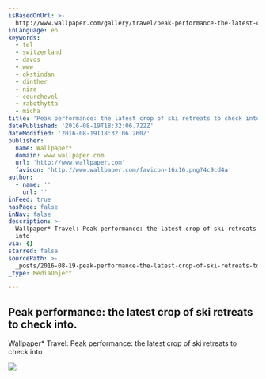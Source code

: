 ```yaml
---
isBasedOnUrl: >-
  http://www.wallpaper.com/gallery/travel/peak-performance-the-latest-crop-of-ski-retreats-to-check-into
inLanguage: en
keywords:
  - tel
  - switzerland
  - davos
  - www
  - okstindan
  - dinther
  - nira
  - courchevel
  - rabothytta
  - micha
title: 'Peak performance: the latest crop of ski retreats to check into.'
datePublished: '2016-08-19T18:32:06.722Z'
dateModified: '2016-08-19T18:32:06.260Z'
publisher:
  name: Wallpaper*
  domain: www.wallpaper.com
  url: 'http://www.wallpaper.com'
  favicon: 'http://www.wallpaper.com/favicon-16x16.png?4c9cd4a'
author:
  - name: ''
    url: ''
inFeed: true
hasPage: false
inNav: false
description: >-
  Wallpaper* Travel: Peak performance: the latest crop of ski retreats to check
  into
via: {}
starred: false
sourcePath: >-
  _posts/2016-08-19-peak-performance-the-latest-crop-of-ski-retreats-to-check-i.md
_type: MediaObject

---
```

<article style=""><h1>Peak performance: the latest crop of ski retreats to check into.</h1><p>Wallpaper* Travel: Peak performance: the latest crop of ski retreats to check into</p><img src="https://s3-us-west-2.amazonaws.com/the-grid-img/p/0c415ccc5ecac7fe44d3df195dd97fb432d25ebc.jpg" /></article>